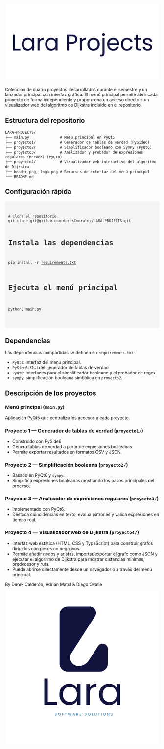 ![header](header.png)

Colección de cuatro proyectos desarrollados durante el semestre y un lanzador
principal con interfaz gráfica. El menú principal permite abrir cada proyecto
de forma independiente y proporciona un acceso directo a un visualizador web
del algoritmo de Dijkstra incluido en el repositorio.

## Estructura del repositorio

```
LARA-PROJECTS/
├── main.py              # Menú principal en PyQt5
├── proyecto1/           # Generador de tablas de verdad (PySide6)
├── proyecto2/           # Simplificador booleano con SymPy (PyQt6)
├── proyecto3/           # Analizador y probador de expresiones regulares (REEGEX) (PyQt6)
├── proyecto4/           # Visualizador web interactivo del algoritmo de Dijkstra
├── header.png, logo.png # Recursos de interfaz del menú principal
└── README.md
```

## Configuración rápida

<div style="background-color: #f4f4f4; padding: 10px; border-radius: 5px;">
<pre>
<code style="color: #333; font-family: Consolas, monospace;">
# Clona el repositorio
git clone git@github.com:derekCmorales/LARA-PROJECTS.git

# Instala las dependencias

pip install -r [requirements.txt](http://_vscodecontentref_/8)

# Ejecuta el menú principal

python3 [main.py](http://_vscodecontentref_/9)
</code>

</pre>
</div>

## Dependencias

Las dependencias compartidas se definen en `requirements.txt`:

- `PyQt5`: interfaz del menú principal.
- `PySide6`: GUI del generador de tablas de verdad.
- `PyQt6`: interfaces para el simplificador booleano y el probador de regex.
- `sympy`: simplificación booleana simbólica en `proyecto2`.

## Descripción de los proyectos

### Menú principal (`main.py`)

Aplicación PyQt5 que centraliza los accesos a cada proyecto.

### Proyecto 1 — Generador de tablas de verdad (`proyecto1/`)

- Construido con PySide6.
- Genera tablas de verdad a partir de expresiones booleanas.
- Permite exportar resultados en formatos CSV y JSON.

### Proyecto 2 — Simplificación booleana (`proyecto2/`)

- Basado en PyQt6 y `sympy`.
- Simplifica expresiones booleanas mostrando los pasos principales del proceso.

### Proyecto 3 — Analizador de expresiones regulares (`proyecto3/`)

- Implementado con PyQt6.
- Destaca coincidencias en texto, evalúa patrones y valida expresiones en
  tiempo real.

### Proyecto 4 — Visualizador web de Dijkstra (`proyecto4/`)

- Interfaz web estática (HTML, CSS y TypeScript) para construir grafos dirigidos
  con pesos no negativos.
- Permite añadir nodos y aristas, importar/exportar el grafo como JSON y
  ejecutar el algoritmo de Dijkstra para mostrar distancias mínimas, predecesor
  y ruta.
- Puede abrirse directamente desde un navegador o a través del menú principal.

By Derek Calderón, Adrián Matul & Diego Ovalle

<div style="text-align: center;">
  <img src="logolara.png" alt="logo" />
</div>

